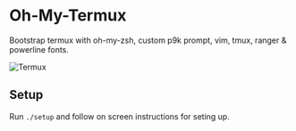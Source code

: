 # Oh-My-Termux

Bootstrap termux with oh-my-zsh, custom p9k prompt, vim, tmux, ranger & powerline fonts.

![Termux](https://i.imgur.com/cTt8z6P.png)

## Setup

Run `./setup` and follow on screen instructions for seting up.

